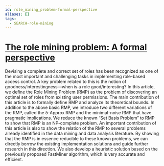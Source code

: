 ```yaml
---
id: role_mining_problem-formal-perspective
aliases: []
tags:
  - SEARCH-role-mining
---
```


# [The role mining problem: A formal perspective](https://dl.acm.org/doi/abs/10.1145/1805974.1805983)

Devising a complete and correct set of roles has been recognized as one of the most important and challenging tasks in implementing role-based access control. A key problem related to this is the notion of goodness/interestingness—when is a role good/interesting? In this article, we define the Role Mining Problem (RMP) as the problem of discovering an optimal set of roles from existing user permissions. The main contribution of this article is to formally define RMP and analyze its theoretical bounds. In addition to the above basic RMP, we introduce two different variations of the RMP, called the δ-Approx RMP and the minimal-noise RMP that have pragmatic implications. We reduce the known “Set Basis Problem” to RMP to show that RMP is an NP-complete problem. An important contribution of this article is also to show the relation of the RMP to several problems already identified in the data mining and data analysis literature. By showing that the RMP is in essence reducible to these known problems, we can directly borrow the existing implementation solutions and guide further research in this direction. We also develop a heuristic solution based on the previously proposed FastMiner algorithm, which is very accurate and efficient.

